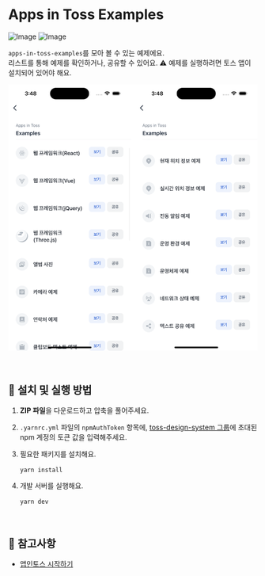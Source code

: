 # Apps in Toss Examples

![Image](https://github.com/user-attachments/assets/e3e87c6f-75f1-4ad8-9c0f-1a4a13666f9f)
![Image](https://github.com/user-attachments/assets/62eb3e4d-a6e1-493e-b76e-69bad926c2d8)

`apps-in-toss-examples`를 모아 볼 수 있는 예제에요.  
리스트를 통해 예제를 확인하거나, 공유할 수 있어요. ⚠️ 예제를 실행하려면 토스 앱이 설치되어 있어야 해요.

![examples-example-image](../assets/examples-example-image.png)

<br />

## 🚀 설치 및 실행 방법

1. **ZIP 파일**을 다운로드하고 압축을 풀어주세요.

2. `.yarnrc.yml` 파일의 `npmAuthToken` 항목에, [toss-design-system 그룹](https://tossmini-docs.toss.im/tds-react-native/setup-npm/)에 초대된 npm 계정의 토큰 값을 입력해주세요.

3. 필요한 패키지를 설치해요.

   ```
   yarn install
   ```

4. 개발 서버를 실행해요.

   ```
   yarn dev
   ```

<br />

## 📌 참고사항

- [앱인토스 시작하기](hhttps://developers-apps-in-toss.toss.im/overview.html)
